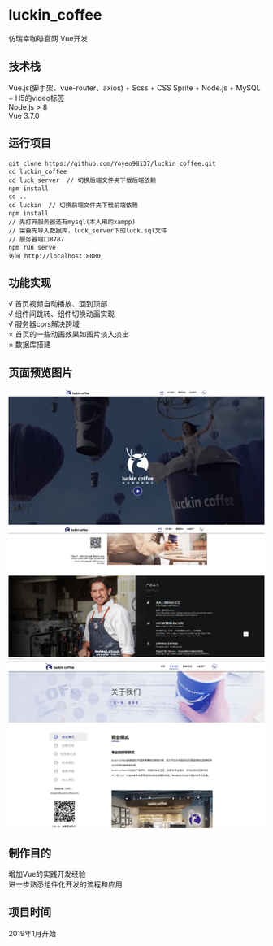 # luckin_coffee
仿瑞幸咖啡官网 Vue开发
## 技术栈
Vue.js(脚手架、vue-router、axios) + Scss + CSS Sprite + Node.js + MySQL + H5的video标签<br>
Node.js > 8<br>
Vue 3.7.0
## 运行项目
    git clone https://github.com/Yoyeo98137/luckin_coffee.git
    cd luckin_coffee
    cd luck_server  // 切换后端文件夹下载后端依赖
    npm install
    cd ..
    cd luckin  // 切换前端文件夹下载前端依赖
    npm install
    // 先打开服务器还有mysql(本人用的xampp)
    // 需要先导入数据库，luck_server下的luck.sql文件
    // 服务器端口8787
    npm run serve
    访问 http://localhost:8080
## 功能实现
√ 首页视频自动播放、回到顶部<br>
√ 组件间跳转、组件切换动画实现<br>
√ 服务器cors解决跨域<br>
× 首页的一些动画效果如图片淡入淡出<br>
× 数据库搭建
## 页面预览图片
![image](https://github.com/Yoyeo98137/luckin_coffee/blob/master/img/01.png)
![image](https://github.com/Yoyeo98137/luckin_coffee/blob/master/img/02.png)
![image](https://github.com/Yoyeo98137/luckin_coffee/blob/master/img/03.png)
## 制作目的
增加Vue的实践开发经验<br>
进一步熟悉组件化开发的流程和应用
## 项目时间
2019年1月开始
